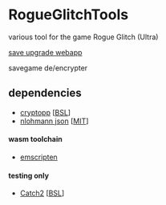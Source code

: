 # RogueGlitchTools

various tool for the game Rogue Glitch (Ultra)

[save upgrade webapp](https://sgs.moe/rogueglitchsaveupgrade/)

savegame de/encrypter

## dependencies

- [cryptopp](https://github.com/weidai11/cryptopp) [[BSL](https://github.com/weidai11/cryptopp/blob/master/License.txt)]
- [nlohmann json](https://github.com/nlohmann/json) [[MIT](https://github.com/nlohmann/json/blob/develop/LICENSE.MIT)]

#### wasm toolchain

- [emscripten](https://emscripten.org/index.html)

#### testing only

- [Catch2](https://github.com/catchorg/Catch2) [[BSL](https://github.com/catchorg/Catch2/blob/devel/LICENSE.txt)]
